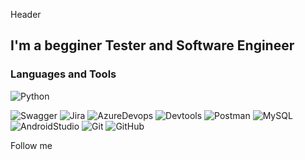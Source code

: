 Header

## I'm a begginer Tester and Software Engineer

### Languages and Tools
![Python](https://img.shields.io/badge/-Python-090909?style=for-the-badge&logo=Python)

![Swagger](https://img.shields.io/badge/-Swagger-090909?style=for-the-badge&logo=Swagger)
![Jira](https://img.shields.io/badge/-Jira-090909?style=for-the-badge&logo=Jira&logoColor=0053CD)
![AzureDevops](https://img.shields.io/badge/-Azure_Devops-090909?style=for-the-badge&logo=AzureDevops&logoColor=0078D7)
![Devtools](https://img.shields.io/badge/-Devtools-090909?style=for-the-badge&logo=GoogleChrome)
![Postman](https://img.shields.io/badge/-Postman-090909?style=for-the-badge&logo=Postman)
![MySQL](https://img.shields.io/badge/-MySQL-090909?style=for-the-badge&logo=MySQL)
![AndroidStudio](https://img.shields.io/badge/-Android_Studio-090909?style=for-the-badge&logo=AndroidStudio)
![Git](https://img.shields.io/badge/-Git-090909?style=for-the-badge&logo=Git)
![GitHub](https://img.shields.io/badge/-GitHub-090909?style=for-the-badge&logo=GitHub)
<!-- ![Parawise](https://img.shields.io/badge/-Parawise-090909?style=for-the-badge&logo=Parawise) -->
<!-- ![Qase](https://img.shields.io/badge/-Qase-090909?style=for-the-badge&logo=Qase) -->
<!-- ![Testit](https://img.shields.io/badge/-Testit-090909?style=for-the-badge&logo=Testit) -->
<!-- ![Youtrack](https://img.shields.io/badge/-Youtrack-090909?style=for-the-badge&logo=Youtrack) -->
<!-- ![SoapUI](https://img.shields.io/badge/-SoapUI-090909?style=for-the-badge&logo=SoapUI) -->
<!-- ![CharlesProxy](https://img.shields.io/badge/-Charles_Proxy-090909?style=for-the-badge&logo=CharlesProxy) -->
<!-- ![Fiddler](https://img.shields.io/badge/-Fiddler-090909?style=for-the-badge&logo=Fiddler) -->

Follow me